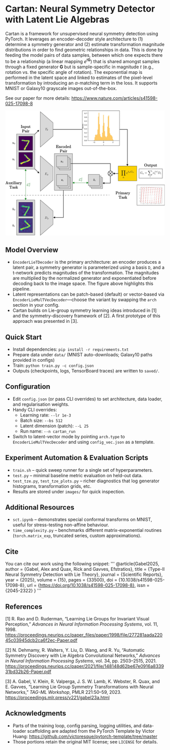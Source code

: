 # Cartan: Neural Symmetry Detector with Latent Lie Algebras

Cartan is a framework for unsupervised neural symmetry detection using PyTorch. It leverages an encoder–decoder style architecture to (1) determine a symmetry generator and (2) estimate transformation magnitude distributions in order to find geometric relationships in data. This is done by feeding the model pairs of data samples, between which one expects there to be a relationship (a linear mapping $e^{t\mathbf{G}}$) that is shared amongst samples through a fixed generator $\mathbf{G}$ but is sample-specific in magnitude $t$ (e.g., rotation vs. the specific angle of rotation). The exponential map is performed in the latent space and linked to estimates of the pixel-level transformation by introducing an $\alpha$-matching term in the loss. It supports MNIST or Galaxy10 grayscale images out-of-the-box.

See our paper for more details: https://www.nature.com/articles/s41598-025-17098-8

<p align="center">
  <picture>
    <source srcset="docs/cartan_arch.webp" type="image/webp">
    <img src="docs/cartan_arch.png" alt="Cartan model architecture" width="720">
  </picture>
</p>

## Model Overview
- `EncoderLieTDecoder` is the primary architecture: an encoder produces a latent pair, a symmetry generator is parameterized using a basis `D`, and a t-network predicts magnitudes of the transformation. The magnitudes are multiplied by the normalized generator and exponentiated before decoding back to the image space. The figure above highlights this pipeline.
- Latent representations can be patch-based (default) or vector-based via `EncoderLieMulTVecDecoder`—choose the variant by swapping the `arch` section in your config.
- Cartan builds on Lie-group symmetry learning ideas introduced in [1] and the symmetry-discovery framework of [2]. A first prototype of this approach was presented in [3].

## Quick Start
- Install dependencies: `pip install -r requirements.txt`
- Prepare data under `data/` (MNIST auto-downloads; Galaxy10 paths provided in configs)
- Train: `python train.py -c config.json`
- Outputs (checkpoints, logs, TensorBoard traces) are written to `saved/`.

## Configuration
- Edit `config.json` (or pass CLI overrides) to set architecture, data loader, and regularisation weights.
- Handy CLI overrides:
  - Learning rate: `--lr 1e-3`
  - Batch size: `--bs 512`
  - Latent dimension (patch): `--L 25`
  - Run name: `--n cartan_run`
- Switch to latent-vector mode by pointing `arch.type` to `EncoderLieMulTVecDecoder` and using `config_vec.json` as a template.

## Experiment Automation & Evaluation Scripts
- `train.sh` – quick sweep runner for a single set of hyperparameters.
- `test.py` – minimal baseline metric evaluation on held-out data.
- `test_tze.py`, `test_tze_plots.py` – richer diagnostics that log generator histograms, transformation grids, etc.
- Results are stored under `images/` for quick inspection.

## Additional Resources
- `sct.ipynb` – demonstrates special conformal transforms on MNIST, useful for stress-testing non-affine behaviour.
- `time_complexity.py` – benchmarks different matrix-exponential routines (`torch.matrix_exp`, truncated series, custom approximations).

## Cite
You can cite our work using the following snippet:
'''
@article{Gabel2025,
  author    = {Gabel, Alex and Quax, Rick and Gavves, Efstratios},
  title     = {Type-II Neural Symmetry Detection with Lie Theory},
  journal   = {Scientific Reports},
  year      = {2025},
  volume    = {15},
  pages     = {33500},
  doi       = {10.1038/s41598-025-17098-8},
  url       = {https://doi.org/10.1038/s41598-025-17098-8},
  issn      = {2045-2322}
}
'''

## References
[1] R. Rao and D. Ruderman, “Learning Lie Groups for Invariant Visual Perception,” *Advances in Neural Information Processing Systems*, vol. 11, 1998. https://proceedings.neurips.cc/paper_files/paper/1998/file/277281aada22045c03945dcb2ca6f2ec-Paper.pdf

[2] N. Dehmamy, R. Walters, Y. Liu, D. Wang, and R. Yu, “Automatic Symmetry Discovery with Lie Algebra Convolutional Networks,” *Advances in Neural Information Processing Systems*, vol. 34, pp. 2503–2515, 2021. https://proceedings.neurips.cc/paper/2021/file/148148d62be67e0916a833931bd32b26-Paper.pdf

[3] A. Gabel, V. Klein, R. Valperga, J. S. W. Lamb, K. Webster, R. Quax, and E. Gavves, “Learning Lie Group Symmetry Transformations with Neural Networks,” *TAG-ML Workshop*, PMLR 221:50–59, 2023. https://proceedings.mlr.press/v221/gabel23a.html

## Acknowledgments
- Parts of the training loop, config parsing, logging utilities, and data-loader scaffolding are adapted from the PyTorch Template by Victor Huang: https://github.com/victoresque/pytorch-template/tree/master
- Those portions retain the original MIT license; see `LICENSE` for details.

